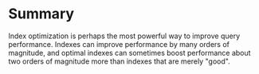 # Summary

Index optimization is perhaps the most powerful way to improve query performance. Indexes can improve performance by many orders of magnitude, and optimal indexes can sometimes boost performance about two orders of magnitude more than indexes that are merely "good".